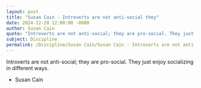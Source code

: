 ```yaml
---
layout: post
title: "Susan Cain - Introverts are not anti-social they"
date: 2024-12-28 12:00:00 -0000
author: Susan Cain
quote: "Introverts are not anti-social; they are pro-social. They just enjoy socializing in different ways."
subject: Discipline
permalink: /Discipline/Susan Cain/Susan Cain - Introverts are not anti-social they
---
```


Introverts are not anti-social; they are pro-social. They just enjoy socializing in different ways.

- Susan Cain
